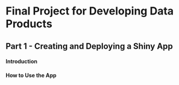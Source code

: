 # Final Project for Developing Data Products

## Part 1 - Creating and Deploying a Shiny App

#### Introduction


#### How to Use the App

